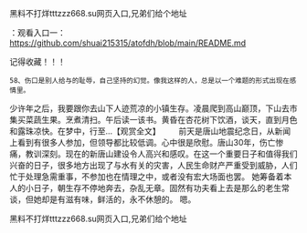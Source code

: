 黑料不打烊tttzzz668.su网页入口,兄弟们给个地址

：观看入口一：https://github.com/shuai215315/atofdh/blob/main/README.md


记得收藏！！！



	58、伤口是别人给与的耻辱，自己坚持的幻觉。像我这样的人，总是以一个难题的形式出现在感情里。
少许年之后，我要跟你去山下人迹荒凉的小镇生存。凌晨爬到高山巅顶，下山去市集买菜蔬生果。烹煮清扫。午后读一该书。黄昏在杏花树下饮酒，谈天，直到月色和露珠凉快。在梦中，行至...【观赏全文】
　　前天是唐山地震纪念日，从新闻上看到有很多人参加，但领导都比较低调。心中很是欣慰。唐山30年，伤亡惨痛，教训深刻。现在的新唐山建设令人高兴和感叹。在这一个重要日子和值得我们兴奋的日子，很多地方出现了与水有关的灾害，人民生命财产严重受到威胁，人们忙于处理急需重事，不参加也在情理之中，或者没有宏大场面也罢。
她筹备着本人的小日子，朝生存不停地奔去，杂乱无章。固然有功夫看上去是那么的老生常谈，但她却是有滋有味，鲜活的，永不休憩的。
嗯。







黑料不打烊tttzzz668.su网页入口,兄弟们给个地址
